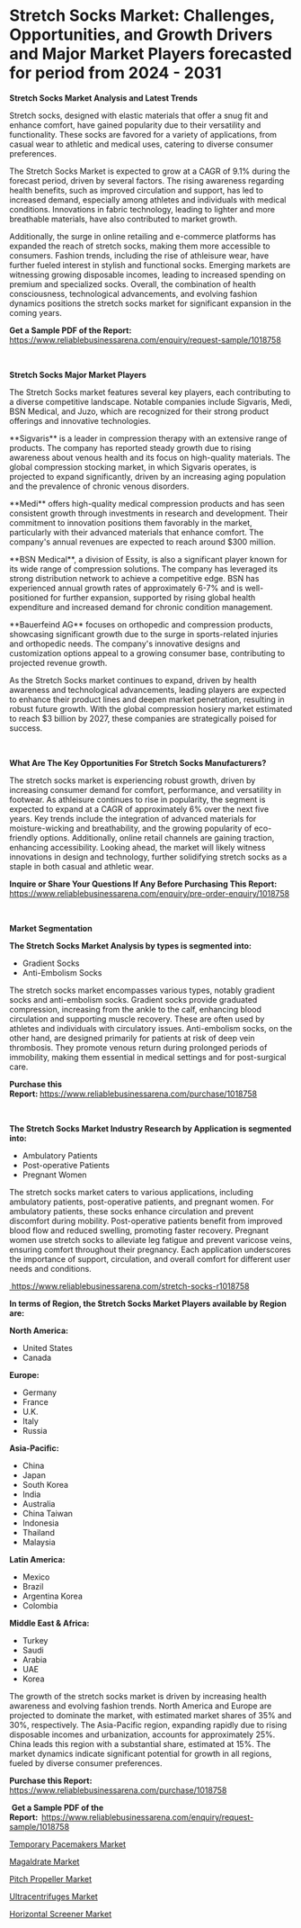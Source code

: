 <p><h1>Stretch Socks Market: Challenges, Opportunities, and Growth Drivers and Major Market Players forecasted for period from 2024 - 2031</h1></p><p><strong>Stretch Socks Market Analysis and Latest Trends</strong></p>
<p><p>Stretch socks, designed with elastic materials that offer a snug fit and enhance comfort, have gained popularity due to their versatility and functionality. These socks are favored for a variety of applications, from casual wear to athletic and medical uses, catering to diverse consumer preferences.</p><p>The Stretch Socks Market is expected to grow at a CAGR of 9.1% during the forecast period, driven by several factors. The rising awareness regarding health benefits, such as improved circulation and support, has led to increased demand, especially among athletes and individuals with medical conditions. Innovations in fabric technology, leading to lighter and more breathable materials, have also contributed to market growth.</p><p>Additionally, the surge in online retailing and e-commerce platforms has expanded the reach of stretch socks, making them more accessible to consumers. Fashion trends, including the rise of athleisure wear, have further fueled interest in stylish and functional socks. Emerging markets are witnessing growing disposable incomes, leading to increased spending on premium and specialized socks. Overall, the combination of health consciousness, technological advancements, and evolving fashion dynamics positions the stretch socks market for significant expansion in the coming years.</p></p>
<p><strong>Get a Sample PDF of the Report:&nbsp;</strong> <a href="https://www.reliablebusinessarena.com/enquiry/request-sample/1018758?utm_campaign=1835&utm_medium=2&utm_source=Github&utm_content=ia&utm_term=04122024&utm_id=stretch-socks">https://www.reliablebusinessarena.com/enquiry/request-sample/1018758</a></p>
<p>&nbsp;</p>
<p><strong>Stretch Socks Major Market Players</strong></p>
<p><p>The Stretch Socks market features several key players, each contributing to a diverse competitive landscape. Notable companies include Sigvaris, Medi, BSN Medical, and Juzo, which are recognized for their strong product offerings and innovative technologies.</p><p>**Sigvaris** is a leader in compression therapy with an extensive range of products. The company has reported steady growth due to rising awareness about venous health and its focus on high-quality materials. The global compression stocking market, in which Sigvaris operates, is projected to expand significantly, driven by an increasing aging population and the prevalence of chronic venous disorders.</p><p>**Medi** offers high-quality medical compression products and has seen consistent growth through investments in research and development. Their commitment to innovation positions them favorably in the market, particularly with their advanced materials that enhance comfort. The company's annual revenues are expected to reach around $300 million.</p><p>**BSN Medical**, a division of Essity, is also a significant player known for its wide range of compression solutions. The company has leveraged its strong distribution network to achieve a competitive edge. BSN has experienced annual growth rates of approximately 6-7% and is well-positioned for further expansion, supported by rising global health expenditure and increased demand for chronic condition management.</p><p>**Bauerfeind AG** focuses on orthopedic and compression products, showcasing significant growth due to the surge in sports-related injuries and orthopedic needs. The company's innovative designs and customization options appeal to a growing consumer base, contributing to projected revenue growth.</p><p>As the Stretch Socks market continues to expand, driven by health awareness and technological advancements, leading players are expected to enhance their product lines and deepen market penetration, resulting in robust future growth. With the global compression hosiery market estimated to reach $3 billion by 2027, these companies are strategically poised for success.</p></p>
<p>&nbsp;</p>
<p><strong>What Are The Key Opportunities For Stretch Socks Manufacturers?</strong></p>
<p><p>The stretch socks market is experiencing robust growth, driven by increasing consumer demand for comfort, performance, and versatility in footwear. As athleisure continues to rise in popularity, the segment is expected to expand at a CAGR of approximately 6% over the next five years. Key trends include the integration of advanced materials for moisture-wicking and breathability, and the growing popularity of eco-friendly options. Additionally, online retail channels are gaining traction, enhancing accessibility. Looking ahead, the market will likely witness innovations in design and technology, further solidifying stretch socks as a staple in both casual and athletic wear.</p></p>
<p><strong>Inquire or Share Your Questions If Any Before Purchasing This Report:</strong> <a href="https://www.reliablebusinessarena.com/enquiry/pre-order-enquiry/1018758?utm_campaign=1835&utm_medium=2&utm_source=Github&utm_content=ia&utm_term=04122024&utm_id=stretch-socks">https://www.reliablebusinessarena.com/enquiry/pre-order-enquiry/1018758</a></p>
<p>&nbsp;</p>
<p><strong>Market Segmentation</strong></p>
<p><strong>The Stretch Socks Market Analysis by types is segmented into:</strong></p>
<p><ul><li>Gradient Socks</li><li>Anti-Embolism Socks</li></ul></p>
<p><p>The stretch socks market encompasses various types, notably gradient socks and anti-embolism socks. Gradient socks provide graduated compression, increasing from the ankle to the calf, enhancing blood circulation and supporting muscle recovery. These are often used by athletes and individuals with circulatory issues. Anti-embolism socks, on the other hand, are designed primarily for patients at risk of deep vein thrombosis. They promote venous return during prolonged periods of immobility, making them essential in medical settings and for post-surgical care.</p></p>
<p><strong>Purchase this Report:&nbsp;</strong><a href="https://www.reliablebusinessarena.com/purchase/1018758?utm_campaign=1835&utm_medium=2&utm_source=Github&utm_content=ia&utm_term=04122024&utm_id=stretch-socks">https://www.reliablebusinessarena.com/purchase/1018758</a></p>
<p>&nbsp;</p>
<p><strong>The Stretch Socks Market Industry Research by Application is segmented into:</strong></p>
<p><ul><li>Ambulatory Patients</li><li>Post-operative Patients</li><li>Pregnant Women</li></ul></p>
<p><p>The stretch socks market caters to various applications, including ambulatory patients, post-operative patients, and pregnant women. For ambulatory patients, these socks enhance circulation and prevent discomfort during mobility. Post-operative patients benefit from improved blood flow and reduced swelling, promoting faster recovery. Pregnant women use stretch socks to alleviate leg fatigue and prevent varicose veins, ensuring comfort throughout their pregnancy. Each application underscores the importance of support, circulation, and overall comfort for different user needs and conditions.</p></p>
<p><a href="https://www.reliablebusinessarena.com/stretch-socks-r1018758?utm_campaign=1835&utm_medium=2&utm_source=Github&utm_content=ia&utm_term=04122024&utm_id=stretch-socks">&nbsp;https://www.reliablebusinessarena.com/stretch-socks-r1018758</a></p>
<p><strong>In terms of Region, the Stretch Socks Market Players available by Region are:</strong></p>
<p>
    <p> <strong> North America: </strong>
        <ul>
            <li>United States</li>
            <li>Canada</li>
        </ul>
        </p> 
    <p> <strong> Europe: </strong>
        <ul>
            <li>Germany</li>
            <li>France</li>
            <li>U.K.</li>
            <li>Italy</li>
            <li>Russia</li>
        </ul>
        </p> 
    <p> <strong> Asia-Pacific: </strong>
        <ul>
            <li>China</li>
            <li>Japan</li>
            <li>South Korea</li>
            <li>India</li>
            <li>Australia</li>
            <li>China Taiwan</li>
            <li>Indonesia</li>
            <li>Thailand</li>
            <li>Malaysia</li>
        </ul>
        </p> 
    <p> <strong> Latin America: </strong>
        <ul>
            <li>Mexico</li>
            <li>Brazil</li>
            <li>Argentina Korea</li>
            <li>Colombia</li>
        </ul>
        </p> 
    <p> <strong> Middle East & Africa: </strong>
        <ul>
            <li>Turkey</li>
            <li>Saudi</li>
            <li>Arabia</li>
            <li>UAE</li>
            <li>Korea</li>
        </ul>
    </p>
    </p>
<p><p>The growth of the stretch socks market is driven by increasing health awareness and evolving fashion trends. North America and Europe are projected to dominate the market, with estimated market shares of 35% and 30%, respectively. The Asia-Pacific region, expanding rapidly due to rising disposable incomes and urbanization, accounts for approximately 25%. China leads this region with a substantial share, estimated at 15%. The market dynamics indicate significant potential for growth in all regions, fueled by diverse consumer preferences.</p></p>
<p><strong>Purchase this Report: </strong><a href="https://www.reliablebusinessarena.com/purchase/1018758?utm_campaign=1835&utm_medium=2&utm_source=Github&utm_content=ia&utm_term=04122024&utm_id=stretch-socks">https://www.reliablebusinessarena.com/purchase/1018758</a></p>
<p>&nbsp;<strong>Get a Sample PDF of the Report:&nbsp;&nbsp;</strong><a href="https://www.reliablebusinessarena.com/enquiry/request-sample/1018758?utm_campaign=1835&utm_medium=2&utm_source=Github&utm_content=ia&utm_term=04122024&utm_id=stretch-socks">https://www.reliablebusinessarena.com/enquiry/request-sample/1018758</a></p>
<p><strong></strong></p>
<p><p><a href="https://www.linkedin.com/pulse/market-growth-revenue-projections-temporary-pacemakers-industry-bdipf?utm_campaign=1835&utm_medium=2&utm_source=Github&utm_content=ia&utm_term=04122024&utm_id=stretch-socks">Temporary Pacemakers Market</a></p><p><a href="https://www.linkedin.com/pulse/future-revenue-market-insights-magaldrate-industry-64-cagr-zxlie?utm_campaign=1835&utm_medium=2&utm_source=Github&utm_content=ia&utm_term=04122024&utm_id=stretch-socks">Magaldrate Market</a></p><p><a href="https://issuu.com/reportprime-2/docs/pitch-propeller-market-size-2030.pptx?utm_campaign=1835&utm_medium=2&utm_source=Github&utm_content=ia&utm_term=04122024&utm_id=stretch-socks">Pitch Propeller Market</a></p><p><a href="https://www.linkedin.com/pulse/key-drivers-ultracentrifuges-market-trends-future-outlook-x4ore?utm_campaign=1835&utm_medium=2&utm_source=Github&utm_content=ia&utm_term=04122024&utm_id=stretch-socks">Ultracentrifuges Market</a></p><p><a href="https://issuu.com/reportprime-2/docs/horizontal-screener-market-size-2030.pptx?utm_campaign=1835&utm_medium=2&utm_source=Github&utm_content=ia&utm_term=04122024&utm_id=stretch-socks">Horizontal Screener Market</a></p></p>
